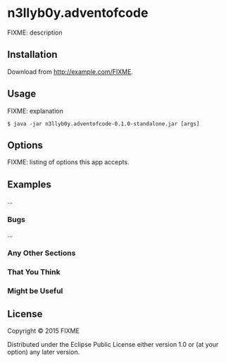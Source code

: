 # n3llyb0y.adventofcode

FIXME: description

## Installation

Download from http://example.com/FIXME.

## Usage

FIXME: explanation

    $ java -jar n3llyb0y.adventofcode-0.1.0-standalone.jar [args]

## Options

FIXME: listing of options this app accepts.

## Examples

...

### Bugs

...

### Any Other Sections
### That You Think
### Might be Useful

## License

Copyright © 2015 FIXME

Distributed under the Eclipse Public License either version 1.0 or (at
your option) any later version.
